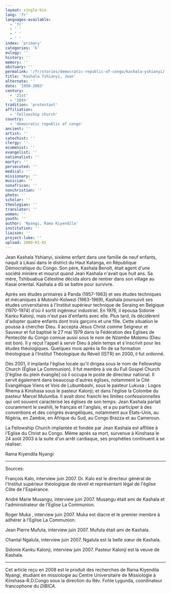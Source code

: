 ```yaml
---
layout: single-bio
lang: 'fr'
languages-available:
  - 'fr'
  - ' '
  - ' '
  - ' '
index: 'primary'
categories: 'k'
eulogy: ''
history: ''
memory: ''
obituary: ''
permalink: '/fr/stories/democratic-republic-of-congo/kashala-yshianyi/'
title: 'Kashala Yshianyi, Jean'
alternate: ''
date: '1950-2003'
century:
  - '21st'
  - '20th'
tradition: 'protestant'
affiliation:
  - 'fellowship church'
country:
  - 'democratic republic of congo'
ancient: ''
artist: ''
catechist: ''
clergy: ''
ecumenist: ''
evangelist: ''
nationalist: ''
martyr: ''
persecuted: ''
medical: ''
missionary: ''
musician: ''
nonafrican: ''
nonchristian: ''
photo: ''
scholar: ''
theologian: ''
translator: ''
women: ''
youth: ''
author: 'Nyangi, Rama Kiyendila'
institution: ''
liaison: ''
project-luke: ''
upload: 2000-01-01
---
```



Jean Kashala Yshianyi, sixième enfant dans une famille de neuf enfants, naquit à Likasi dans le district du Haut Katanga, en République Démocratique du Congo. Son père, Kashala Benoît, était agent d'une société minière et mourut quand Jean Kashala n'avait que huit ans. Sa mère, Tshibuabua Célestine décida alors de rentrer dans son village au Kasai oriental. Kashala a dû se battre pour survivre.

Après ses études primaires à Panda (1957-1963) et ses études techniques et mécaniques à Mutoshi-Kolwezi (1963-1969), Kashala poursuivit ses études universitaires à l'Institut supérieur technique de Seraing en Belgique (1970-1974) d'où il sortit ingénieur industriel. En 1976, il épousa Sidonie Kanku Kalonji, mais n'eut pas d'enfants avec elle. Plus tard, ils décidèrent  d'adopter quatre enfants dont trois garçons et une fille. Cette situation le poussa à chercher Dieu. Il accepta Jésus Christ comme Seigneur et Sauveur et fut baptisé le 27 mai 1979 dans la Fédération des Eglises de Pentecôte du Congo connue aussi sous le nom de *Nzambe Malamu* (Dieu est bon). Il y reçut l'appel à servir Dieu à plein temps et s'inscrivit pour les études théologiques. Quelques mois après la fin de sa formation théologique à l'Institut Théologique du Réveil (ISTR) en 2000, il fut ordonné.

Dès 2001, il implanta l'église locale qu'il dirigea sous le nom de Fellowship Church (Église La Communion). Il fut membre à vie du Full Gospel Church [l'église du plein évangile] où il occupa le poste de directeur national. Il servit également dans beaucoup d'autres églises, notamment la Cité Evangélique Viens et Vois de Lubumbashi, sous le pasteur Lukusa ; Logos Rhema à Kinshasa sous le pasteur Kalonji; et dans l'église la Colombe du pasteur Marcel Mulumba. Il avait donc franchi les limites confessionnelles qui ont souvent caractérisé les églises de son temps. Jean Kashala  parlait couramment le swahili, le français et l'anglais, et a pu participer à des conventions et des congrès évangéliques, notamment aux États-Unis, au Nigéria, en Zambie, en Afrique du Sud, au Congo Brazza et au Cameroun.

La Fellowship Church implantée et fondée par Jean Kashala est affiliée à l'Eglise du Christ au Congo. Même après sa mort, survenue à Kinshasa le 24 août 2003 à la suite d'un arrêt cardiaque, ses prophéties continuent à se réaliser.

Rama Kiyendila Nyangi

---

Sources:

François Kalo, interview juin 2007. Dr. Kalo est le directeur général de l'Institut supérieur théologique de réveil et représentant légal de l'église Côte de l'Espérance.

André Marie Musangu, interview juin 2007. Musangu était ami de Kashala et l'administrateur de l'Eglise La Communion.

Roger Muka , interview juin 2007. Muka est diacre et le premier membre à adhérer à l'Eglise La Communion.

Jean Pierre Mufuta, interview juin 2007. Mufuta était ami de Kashala.

Chantal Ngalula, interview juin 2007. Ngalula est la belle sœur de Kashala.

Sidonie Kanku Kalonji, interview juin 2007. Pasteur Kalonji est la veuve de Kashala.

---

Cet article reçu en 2008 est le produit des recherches de Rama Kiyendila Nyangi, étudiant en missiologie au Centre Universitaire de Missiologie à  Kinshasa-R.D.Congo sous la direction du Rév. Fohle Lygunda, coordinateur francophone du *DIBICA*.